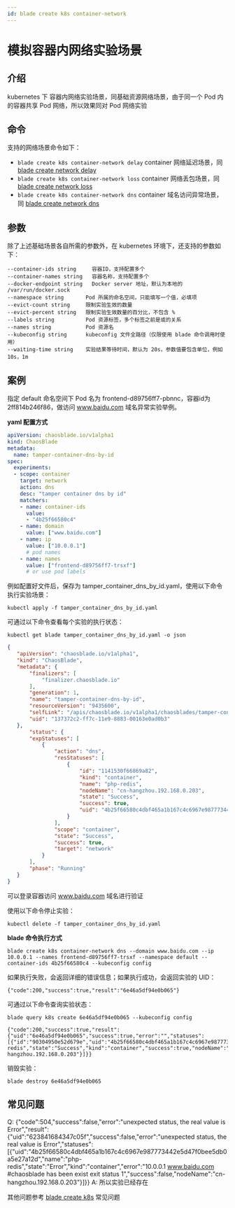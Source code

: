 ```yaml
---
id: blade create k8s container-network
---
```


# 模拟容器内网络实验场景

## 介绍
kubernetes 下 容器内网络实验场景，同基础资源网络场景，由于同一个 Pod 内的容器共享 Pod 网络，所以效果同对 Pod 网络实验

## 命令
支持的网络场景命令如下：
* `blade create k8s container-network delay` container 网络延迟场景，同 [blade create network delay](../host/blade_create_network_delay.md)
* `blade create k8s container-network loss` container 网络丢包场景，同 [blade create network loss](../host/blade_create_network_loss.md)
* `blade create k8s container-network dns` container 域名访问异常场景，同 [blade create network dns](../host/blade_create_network_dns.md)

## 参数
除了上述基础场景各自所需的参数外，在 kubernetes 环境下，还支持的参数如下：
```
--container-ids string     容器ID，支持配置多个
--container-names string   容器名称，支持配置多个
--docker-endpoint string   Docker server 地址，默认为本地的 /var/run/docker.sock
--namespace string       Pod 所属的命名空间，只能填写一个值，必填项
--evict-count string     限制实验生效的数量
--evict-percent string   限制实验生效数量的百分比，不包含 %
--labels string          Pod 资源标签，多个标签之前是或的关系
--names string           Pod 资源名
--kubeconfig string      kubeconfig 文件全路径（仅限使用 blade 命令调用时使用）
--waiting-time string    实验结果等待时间，默认为 20s，参数值要包含单位，例如 10s，1m
```

## 案例
指定 default 命名空间下 Pod 名为 frontend-d89756ff7-pbnnc，容器id为 2ff814b246f86，做访问 www.baidu.com 域名异常实验举例。

**yaml 配置方式** 
```yaml
apiVersion: chaosblade.io/v1alpha1
kind: ChaosBlade
metadata:
  name: tamper-container-dns-by-id
spec:
  experiments:
  - scope: container
    target: network
    action: dns
    desc: "tamper container dns by id"
    matchers:
    - name: container-ids
      value:
      - "4b25f66580c4"
    - name: domain
      value: ["www.baidu.com"]
    - name: ip
      value: ["10.0.0.1"]
      # pod names
    - name: names
      value: ["frontend-d89756ff7-trsxf"]
      # or use pod labels
```
例如配置好文件后，保存为 tamper_container_dns_by_id.yaml，使用以下命令执行实验场景：
 ```
 kubectl apply -f tamper_container_dns_by_id.yaml
 ```
 可通过以下命令查看每个实验的执行状态：
 ```
 kubectl get blade tamper_container_dns_by_id.yaml -o json
 ``` 
 ```json
{
    "apiVersion": "chaosblade.io/v1alpha1",
    "kind": "ChaosBlade",
    "metadata": {
        "finalizers": [
            "finalizer.chaosblade.io"
        ],
        "generation": 1,
        "name": "tamper-container-dns-by-id",
        "resourceVersion": "9435600",
        "selfLink": "/apis/chaosblade.io/v1alpha1/chaosblades/tamper-container-dns-by-id",
        "uid": "137372c2-ff7c-11e9-8883-00163e0ad0b3"
    },
        "status": {
        "expStatuses": [
            {
                "action": "dns",
                "resStatuses": [
                    {
                        "id": "1141530f66869a82",
                        "kind": "container",
                        "name": "php-redis",
                        "nodeName": "cn-hangzhou.192.168.0.203",
                        "state": "Success",
                        "success": true,
                        "uid": "4b25f66580c4dbf465a1b167c4c6967e987773442e5d47f0bee5db0a5e27a12d"
                    }
                ],
                "scope": "container",
                "state": "Success",
                "success": true,
                "target": "network"
            }
        ],
        "phase": "Running"
    }
}
 ```
 
 可以登录容器访问 www.baidu.com 域名进行验证
 
使用以下命令停止实验：
```
kubectl delete -f tamper_container_dns_by_id.yaml 
```

**blade 命令执行方式**
```shell
blade create k8s container-network dns --domain www.baidu.com --ip 10.0.0.1 --names frontend-d89756ff7-trsxf --namespace default --container-ids 4b25f66580c4 --kubeconfig config 
```
如果执行失败，会返回详细的错误信息；如果执行成功，会返回实验的 UID：
```
{"code":200,"success":true,"result":"6e46a5df94e0b065"}
```
可通过以下命令查询实验状态：
```
blade query k8s create 6e46a5df94e0b065 --kubeconfig config

{"code":200,"success":true,"result":{"uid":"6e46a5df94e0b065","success":true,"error":"","statuses":[{"id":"90304950e52d679e","uid":"4b25f66580c4dbf465a1b167c4c6967e987773442e5d47f0bee5db0a5e27a12d","name":"php-redis","state":"Success","kind":"container","success":true,"nodeName":"cn-hangzhou.192.168.0.203"}]}}
```
销毁实验：
```
blade destroy 6e46a5df94e0b065
```

## 常见问题
Q: {"code":504,"success":false,"error":"unexpected status, the real value is Error","result":{"uid":"623841684347c05f","success":false,"error":"unexpected status, the real value is Error","statuses":[{"uid":"4b25f66580c4dbf465a1b167c4c6967e987773442e5d47f0bee5db0a5e27a12d","name":"php-redis","state":"Error","kind":"container","error":"10.0.0.1 www.baidu.com #chaosblade has been exist exit status 1","success":false,"nodeName":"cn-hangzhou.192.168.0.203"}]}}
A: 所以实验已经存在

其他问题参考 [blade create k8s](blade_create_k8s.md) 常见问题